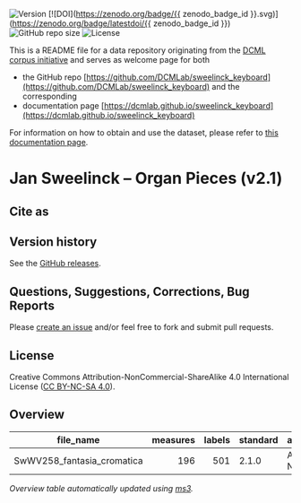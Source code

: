 ![Version](https://img.shields.io/github/v/release/DCMLab/sweelinck_keyboard?display_name=tag)
[![DOI](https://zenodo.org/badge/{{ zenodo_badge_id }}.svg)](https://zenodo.org/badge/latestdoi/{{ zenodo_badge_id }})
![GitHub repo size](https://img.shields.io/github/repo-size/DCMLab/sweelinck_keyboard)
![License](https://img.shields.io/badge/license-CC%20BY--NC--SA%204.0-9cf)


This is a README file for a data repository originating from the [DCML corpus initiative](https://github.com/DCMLab/dcml_corpora)
and serves as welcome page for both 

* the GitHub repo [https://github.com/DCMLab/sweelinck_keyboard](https://github.com/DCMLab/sweelinck_keyboard) and the corresponding
* documentation page [https://dcmlab.github.io/sweelinck_keyboard](https://dcmlab.github.io/sweelinck_keyboard)

For information on how to obtain and use the dataset, please refer to [this documentation page](https://dcmlab.github.io/sweelinck_keyboard/introduction).

# Jan Sweelinck – Organ Pieces (v2.1)



## Cite as

## Version history

See the [GitHub releases](https://github.com/DCMLab/sweelinck_keyboard/releases).

## Questions, Suggestions, Corrections, Bug Reports

Please [create an issue](https://github.com/DCMLab/sweelinck_keyboard/issues) and/or feel free to fork and submit pull requests.

## License

Creative Commons Attribution-NonCommercial-ShareAlike 4.0 International License ([CC BY-NC-SA 4.0](https://creativecommons.org/licenses/by-nc-sa/4.0/)).


## Overview
|        file_name         |measures|labels|standard| annotators |
|--------------------------|-------:|-----:|--------|------------|
|SwWV258_fantasia_cromatica|     196|   501|2.1.0   |Adrian Nagel|


*Overview table automatically updated using [ms3](https://ms3.readthedocs.io/).*
